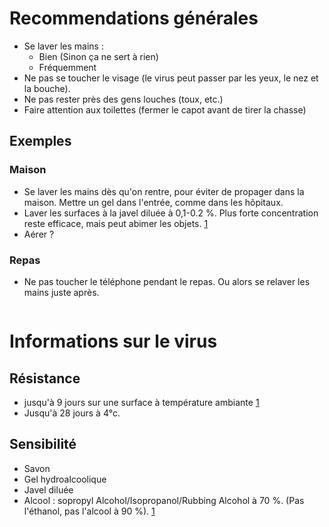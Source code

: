 # Recommendations générales
* Se laver les mains :
  * Bien (Sinon ça ne sert à rien)
  * Fréquemment
* Ne pas se toucher le visage (le virus peut passer par les yeux, le nez et la bouche).
* Ne pas rester près des gens louches (toux, etc.)
* Faire attention aux toilettes (fermer le capot avant de tirer la chasse)

## Exemples
### Maison
* Se laver les mains dès qu'on rentre, pour éviter de propager dans la maison. Mettre un gel dans l'entrée, comme dans les hôpitaux.
* Laver les surfaces à la javel diluée à 0,1-0.2 %. Plus forte concentration reste efficace, mais peut abimer les objets. [1](https://www.reddit.com/r/COVID19/comments/f8bpur/persistence_of_coronaviruses_on_inanimate/)
* Aérer ?
### Repas
* Ne pas toucher le téléphone pendant le repas. Ou alors se relaver les mains juste après.

```markdown
```

# Informations sur le virus
## Résistance
* jusqu'à 9 jours sur une surface à température ambiante [1](https://www.reddit.com/r/COVID19/comments/f8bpur/persistence_of_coronaviruses_on_inanimate/)
* Jusqu'à 28 jours à 4°c.
## Sensibilité
* Savon
* Gel hydroalcoolique
* Javel diluée
* Alcool : sopropyl Alcohol/Isopropanol/Rubbing Alcohol à 70 %. (Pas l'éthanol, pas l'alcool à 90 %). [1](https://www.reddit.com/r/COVID19/comments/f8bpur/persistence_of_coronaviruses_on_inanimate/)
